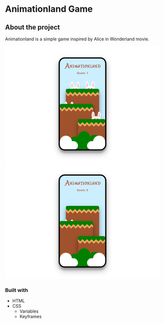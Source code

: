 # Animationland Game

## About the project

Animationland is a simple game inspired by Alice in Wonderland movie.

![Animationland Screenshot 1](./screen1.png)
![Animationland Screenshot 2](./screen2.png)

### Built with

- HTML
- CSS
  - Variables
  - Keyframes

